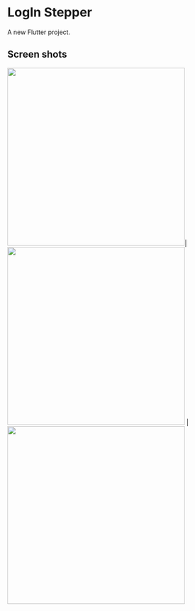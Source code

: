 # LogIn Stepper

A new Flutter project.

## Screen shots
<img src = "https://user-images.githubusercontent.com/121785209/234641369-cdbba671-3282-473e-9a0b-13e1ff6ba9ff.png" height=400px/>|
<img src = "https://user-images.githubusercontent.com/121785209/234641339-583d2b7f-8588-465c-8722-a52d70e75b2c.png" height=400px/> |
<img src = "https://user-images.githubusercontent.com/121785209/234641358-fbd4c891-e53a-4dc4-86d3-f0ad5031b64c.png" height=400px/> 

